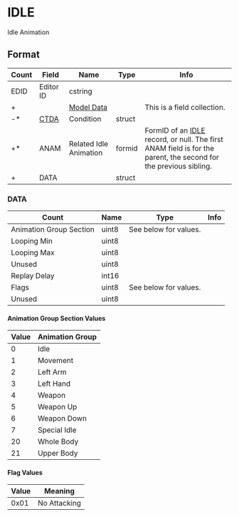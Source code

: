 IDLE
====

Idle Animation

## Format

Count | Field | Name | Type | Info
------|-------|------|------|-----
 | EDID | Editor ID | cstring |
+ | | [Model Data](Fields/Model.md) | | This is a field collection.
-* | [CTDA](Fields/CTDA.md) | Condition | struct |
+* | ANAM | Related Idle Animation | formid | FormID of an [IDLE](IDLE.md) record, or null. The first ANAM field is for the parent, the second for the previous sibling.
+ | DATA | | struct |

### DATA

Count | Name | Type | Info
------|------|------|-----
 | Animation Group Section | uint8 | See below for values.
 | Looping Min | uint8 |
 | Looping Max | uint8 |
 | Unused | uint8 |
 | Replay Delay | int16 |
 | Flags | uint8 | See below for values.
 | Unused | uint8 |
 
#### Animation Group Section Values

Value | Animation Group
------|----------------
0 | Idle
1 | Movement
2 | Left Arm
3 | Left Hand
4 | Weapon
5 | Weapon Up
6 | Weapon Down
7 | Special Idle
20 | Whole Body
21 | Upper Body

#### Flag Values

Value | Meaning
------|--------
0x01 | No Attacking
